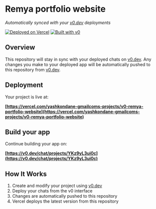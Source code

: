 # Remya portfolio website

*Automatically synced with your [v0.dev](https://v0.dev) deployments*

[![Deployed on Vercel](https://img.shields.io/badge/Deployed%20on-Vercel-black?style=for-the-badge&logo=vercel)](https://vercel.com/yashkondane-gmailcoms-projects/v0-remya-portfolio-website)
[![Built with v0](https://img.shields.io/badge/Built%20with-v0.dev-black?style=for-the-badge)](https://v0.dev/chat/projects/YKz9yL3ui0c)

## Overview

This repository will stay in sync with your deployed chats on [v0.dev](https://v0.dev).
Any changes you make to your deployed app will be automatically pushed to this repository from [v0.dev](https://v0.dev).

## Deployment

Your project is live at:

**[https://vercel.com/yashkondane-gmailcoms-projects/v0-remya-portfolio-website](https://vercel.com/yashkondane-gmailcoms-projects/v0-remya-portfolio-website)**

## Build your app

Continue building your app on:

**[https://v0.dev/chat/projects/YKz9yL3ui0c](https://v0.dev/chat/projects/YKz9yL3ui0c)**

## How It Works

1. Create and modify your project using [v0.dev](https://v0.dev)
2. Deploy your chats from the v0 interface
3. Changes are automatically pushed to this repository
4. Vercel deploys the latest version from this repository
